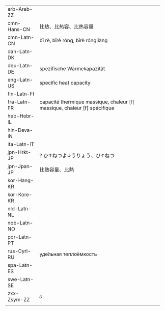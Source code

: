 | | | |
|-|-|-|
| arb-Arab-ZZ |  |  |
| cmn-Hans-CN | 比热、比热容、比热容量 |  |
| cmn-Latn-CN | bǐ rè, bǐrè róng, bǐrè róngliàng |  |
| dan-Latn-DK |  |  |
| deu-Latn-DE | spezifische Wärmekapazität |  |
| eng-Latn-US | specific heat capacity |  |
| fin-Latn-FI |  |  |
| fra-Latn-FR | capacité thermique massique, chaleur [f] massique, chaleur [f] spécifique |  |
| heb-Hebr-IL |  |  |
| hin-Deva-IN |  |  |
| ita-Latn-IT |  |  |
| jpn-Hrkt-JP | ? ひ↑ねつよ↓うりょう、ひ↑ねつ |  |
| jpn-Jpan-JP | 比熱容量、比熱 |  |
| kor-Hang-KR |  |  |
| kor-Kore-KR |  |  |
| nld-Latn-NL |  |  |
| nob-Latn-NO |  |  |
| por-Latn-PT |  |  |
| rus-Cyrl-RU | уде́льная теплоёмкость |  |
| spa-Latn-ES |  |  |
| swe-Latn-SE |  |  |
| zxx-Zsym-ZZ | 𝑐 |  |
|  |  |  |
